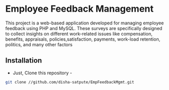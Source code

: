 # Employee Feedback Management

This project is a web-based application developed for managing employee feedback using PHP and MySQL.
These surveys are specifically designed to collect insights on different work-related 
issues like compensation, benefits, appraisals, policies,satisfaction, payments, work-load
retention, politics, and many other factors

## Installation
- Just, Clone this repository - 
````bash 
git clone //github.com/disha-satpute/EmpFeedbackMgmt.git
````
